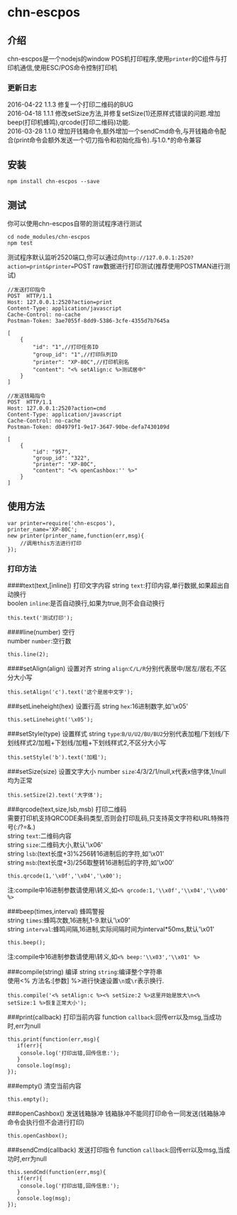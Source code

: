 chn-escpos
=

## 介绍

chn-escpos是一个nodejs的window POS机打印程序,使用`printer`的C组件与打印机通信,使用ESC/POS命令控制打印机

### 更新日志
2016-04-22 1.1.3 修复一个打印二维码的BUG  
2016-04-18 1.1.1 修改setSize方法,并修复setSize(1)还原样式错误的问题.增加beep(打印机蜂鸣),qrcode(打印二维码)功能.  
2016-03-28 1.1.0 增加开钱箱命令,额外增加一个sendCmd命令,与开钱箱命令配合(print命令会额外发送一个切刀指令和初始化指令).与1.0.*的命令兼容 

## 安装

```
npm install chn-escpos --save
```

## 测试
你可以使用chn-escpos自带的测试程序进行测试
```
cd node_modules/chn-escpos
npm test
```
测试程序默认监听2520端口,你可以通过向`http://127.0.0.1:2520?action=print&printer=`POST raw数据进行打印测试(推荐使用POSTMAN进行测试)
```
//发送打印指令
POST  HTTP/1.1
Host: 127.0.0.1:2520?action=print
Content-Type: application/javascript
Cache-Control: no-cache
Postman-Token: 3ae7055f-8dd9-5386-3cfe-4355d7b7645a

[
    {
        "id": "1",//打印任务ID
        "group_id": "1",//打印队列ID
        "printer": "XP-80C",//打印机别名
        "content": "<% setAlign:c %>测试居中"
    }
]

//发送钱箱指令
POST  HTTP/1.1
Host: 127.0.0.1:2520?action=cmd
Content-Type: application/javascript
Cache-Control: no-cache
Postman-Token: d04979f1-9e17-3647-90be-defa7430109d

[
    {
        "id": "957",
        "group_id": "322",
        "printer": "XP-80C",
        "content": "<% openCashbox:'' %>"
    }
]
```
## 使用方法
```
var printer=require('chn-escpos'),
printer_name='XP-80C';
new printer(printer_name,function(err,msg){
    //调用this方法进行打印
});
```
### 打印方法
####text(text,[inline]) 打印文字内容
string `text`:打印内容,单行数据,如果超出自动换行  
boolen `inline`:是否自动换行,如果为true,则不会自动换行
```
this.text('测试打印');
```

####line(number) 空行  
number `number`:空行数  
```
this.line(2);
```

####setAlign(align) 设置对齐
string `align`:`C/L/R`分别代表居中/居左/居右,不区分大小写  
```
this.setAlign('c').text('这个是居中文字');
```

###setLineheight(hex) 设置行高
string `hex`:16进制数字,如'\x05'  
```
this.setLineheight('\x05');
```

###setStyle(type) 设置样式
string `type`:`B/U/U2/BU/BU2`分别代表加粗/下划线/下划线样式2/加粗+下划线/加粗+下划线样式2,不区分大小写  
```
this.setStyle('b').text('加粗');
```

###setSize(size) 设置文字大小
number `size`:4/3/2/1/null,x代表x倍字体,1/null均为正常
```
this.setSize(2).text('大字体');
```

###qrcode(text,size,lsb,msb) 打印二维码  
需要打印机支持QRCODE条码类型,否则会打印乱码,只支持英文字符和URL特殊符号(:/?=&.)  
string `text`:二维码内容  
string `size`:二维码大小,默认'\x06'  
string `lsb`:(text长度+3)%256转16进制后的字符,如'\x01'  
string `msb`:(text长度+3)/256取整转16进制后的字符,如'\x00'  
```
this.qrcode(1,'\x0f','\x04','\x00');
```
注:compile中16进制参数请使用\转义,如`<% qrcode:1,'\\x0f','\\x04','\\x00' %>` 

###beep(times,interval) 蜂鸣警报  
string `times`:蜂鸣次数,16进制,1-9.默认'\x09'  
string `interval`:蜂鸣间隔,16进制,实际间隔时间为interval*50ms,默认'\x01'  
```
this.beep();
```
注:compile中16进制参数请使用\转义,如`<% beep:'\\x03','\\x01' %>` 

###compile(string) 编译
string `string`:编译整个字符串  
使用<% 方法名:[参数] %>进行快速设置`\n`或`\r`表示换行.
```
this.compile('<% setAlign:c %><% setSize:2 %>这里开始是放大\n<% setSize:1 %>恢复正常大小');
```

###print(callback) 打印当前内容
function `callback`:回传err以及msg,当成功时,err为null  
```
this.print(function(err,msg){
   if(err){
    console.log('打印出错,回传信息:');
   }
   console.log(msg);
});
```
###empty() 清空当前内容
```
this.empty();
```

###openCashbox() 发送钱箱脉冲
钱箱脉冲不能同打印命令一同发送(钱箱脉冲命令会执行但不会进行打印)  
```
this.openCashbox();
```

###sendCmd(callback) 发送打印指令
function `callback`:回传err以及msg,当成功时,err为null  
```
this.sendCmd(function(err,msg){
   if(err){
    console.log('打印出错,回传信息:');
   }
   console.log(msg);
});
```
